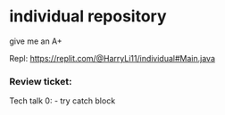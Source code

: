 # individual repository 
give me an A+

Repl: https://replit.com/@HarryLi11/individual#Main.java

### Review ticket:
Tech talk 0:
    - try catch block 
    
